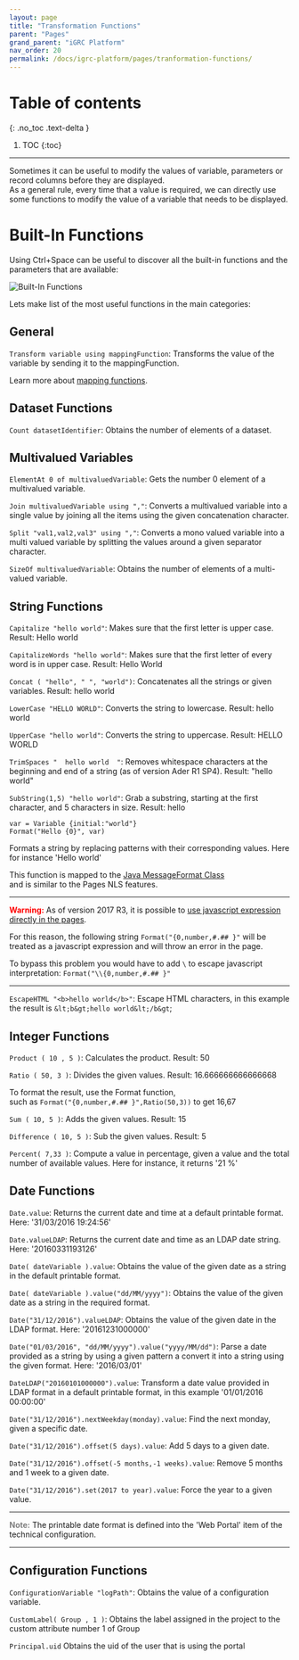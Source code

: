 ```yaml
---
layout: page
title: "Transformation Functions"
parent: "Pages"
grand_parent: "iGRC Platform"
nav_order: 20
permalink: /docs/igrc-platform/pages/tranformation-functions/
---
```


# Table of contents
{: .no_toc .text-delta }

1. TOC
{:toc}
---

Sometimes it can be useful to modify the values of variable, parameters or record columns before they are displayed.   
As a general rule, every time that a value is required, we can directly use some functions to modify the value of a variable that needs to be displayed.   

# Built-In Functions

Using Ctrl+Space can be useful to discover all the built-in functions and the parameters that are available:   

![Built-In Functions](igrc-platform/pages/images/1801.png "Built-In Functions")        

Lets make list of the most useful functions in the main categories:   

## General   

`Transform variable using mappingFunction`: Transforms the value of the variable by sending it to the mappingFunction. 

Learn more about [mapping functions](igrc-platform/pages/mapping-functions.md).    

## Dataset Functions   

`Count datasetIdentifier`: Obtains the number of elements of a dataset.  

## Multivalued Variables   

`ElementAt 0 of multivaluedVariable`: Gets the number 0 element of a multivalued variable.

`Join multivaluedVariable using ","`: Converts a multivalued variable into a single value by joining all the items using the given concatenation character.

`Split "val1,val2,val3" using ","`: Converts a mono valued variable into a multi valued variable by splitting the values around a given separator character. 

`SizeOf multivaluedVariable`: Obtains the number of elements of a multi-valued variable.

## String Functions

`Capitalize "hello world"`: Makes sure that the first letter is upper case. Result: Hello world     

`CapitalizeWords "hello world"`: Makes sure that the first letter of every word is in upper case. Result: Hello World       

`Concat ( "hello", " ", "world")`: Concatenates all the strings or given variables. Result: hello world    

`LowerCase "HELLO WORLD"`: Converts the string to lowercase. Result: hello world

`UpperCase "hello world"`: Converts the string to uppercase. Result: HELLO WORLD

`TrimSpaces "  hello world  "`: Removes whitespace characters at the beginning and end of a string (as of version Ader R1 SP4). Result: "hello world"

`SubString(1,5) "hello world"`: Grab a substring, starting at the first character, and 5 characters in size. Result: hello

```
var = Variable {initial:"world"}
Format("Hello {0}", var)
```
  
Formats a string by replacing patterns with their corresponding values. Here for instance 'Hello world'   

This function is mapped to the [Java MessageFormat Class](https://docs.oracle.com/javase/7/docs/api/java/text/MessageFormat.html)      
and is similar to the Pages NLS features.      

---

<span style="color:red">**Warning:**</span> As of version 2017 R3, it is possible to [use javascript expression directly in the pages](how-to/web-portal/page-javascript-expressions.md). 

For this reason, the following string `Format("{0,number,#.## }"` will be treated as a javascript expression and will throw an error in the page.

To bypass this problem you would have to add `\` to escape javascript interpretation: `Format("\\{0,number,#.## }"`

---

`EscapeHTML "<b>hello world</b>"`: Escape HTML characters, in this example the result is `&lt;b&gt;hello world&lt;/b&gt`;   

## Integer Functions   

`Product ( 10 , 5 )`: Calculates the product. Result: 50

`Ratio ( 50, 3 )`: Divides the given values. Result: 16.666666666666668 

To format the result, use the Format function,    
such as `Format("{0,number,#.## }",Ratio(50,3))` to get 16,67

`Sum ( 10, 5 )`: Adds the given values. Result: 15

`Difference ( 10, 5 )`: Sub the given values. Result: 5

`Percent( 7,33 )`: Compute a value in percentage, given a value and the total number of available values. Here for instance, it returns '21 %'     

## Date Functions   

`Date.value`: Returns the current date and time at a default printable format. Here: '31/03/2016 19:24:56'

`Date.valueLDAP`: Returns the current date and time as an LDAP date string. Here: '20160331193126'

`Date( dateVariable ).value`: Obtains the value of the given date as a string in the default printable format.

`Date( dateVariable ).value("dd/MM/yyyy")`: Obtains the value of the given date as a string in the required format.

`Date("31/12/2016").valueLDAP`: Obtains the value of the given date in the LDAP format. Here: '20161231000000'

`Date("01/03/2016", "dd/MM/yyyy").value("yyyy/MM/dd")`: Parse a date provided as a string by using a given pattern a convert it into a string using the given format. Here: '2016/03/01'

`DateLDAP("20160101000000").value`: Transform a date value provided in LDAP format in a default printable format, in this example '01/01/2016 00:00:00'

`Date("31/12/2016").nextWeekday(monday).value`: Find the next monday, given a specific date.

`Date("31/12/2016").offset(5 days).value`: Add 5 days to a given date.

`Date("31/12/2016").offset(-5 months,-1 weeks).value`: Remove 5 months and 1 week to a given date.

`Date("31/12/2016").set(2017 to year).value`: Force the year to a given value.

---

<span style="color:grey">**Note:**</span> The printable date format is defined into the 'Web Portal' item of the technical configuration. 

---

## Configuration Functions   

`ConfigurationVariable "logPath"`: Obtains the value of a configuration variable.

`CustomLabel( Group , 1 )`: Obtains the label assigned in the project to the custom attribute number 1 of Group

`Principal.uid` Obtains the uid of the user that is using the portal   
